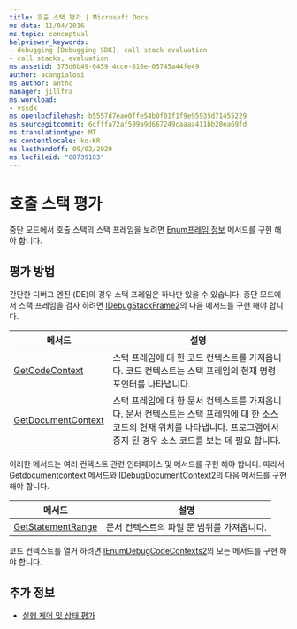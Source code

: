 ```yaml
---
title: 호출 스택 평가 | Microsoft Docs
ms.date: 11/04/2016
ms.topic: conceptual
helpviewer_keywords:
- debugging [Debugging SDK], call stack evaluation
- call stacks, evaluation
ms.assetid: 373d6b49-0459-4cce-816e-05745a44fe49
author: acangialosi
ms.author: anthc
manager: jillfra
ms.workload:
- vssdk
ms.openlocfilehash: b5557d7eae0ffe54b0f01f1f9e95935d71455229
ms.sourcegitcommit: 6cfffa72af599a9d667249caaaa411bb28ea69fd
ms.translationtype: MT
ms.contentlocale: ko-KR
ms.lasthandoff: 09/02/2020
ms.locfileid: "80739183"
---
```

# <a name="call-stack-evaluation"></a>호출 스택 평가
중단 모드에서 호출 스택의 스택 프레임을 보려면 [Enum프레임 정보](../../extensibility/debugger/reference/idebugthread2-enumframeinfo.md) 메서드를 구현 해야 합니다.

## <a name="methods-for-evaluation"></a>평가 방법
 간단한 디버그 엔진 (DE)의 경우 스택 프레임은 하나만 있을 수 있습니다. 중단 모드에서 스택 프레임을 검사 하려면 [IDebugStackFrame2](../../extensibility/debugger/reference/idebugstackframe2.md)의 다음 메서드를 구현 해야 합니다.

|메서드|설명|
|------------|-----------------|
|[GetCodeContext](../../extensibility/debugger/reference/idebugstackframe2-getcodecontext.md)|스택 프레임에 대 한 코드 컨텍스트를 가져옵니다. 코드 컨텍스트는 스택 프레임의 현재 명령 포인터를 나타냅니다.|
|[GetDocumentContext](../../extensibility/debugger/reference/idebugstackframe2-getdocumentcontext.md)|스택 프레임에 대 한 문서 컨텍스트를 가져옵니다. 문서 컨텍스트는 스택 프레임에 대 한 소스 코드의 현재 위치를 나타냅니다. 프로그램에서 중지 된 경우 소스 코드를 보는 데 필요 합니다.|

 이러한 메서드는 여러 컨텍스트 관련 인터페이스 및 메서드를 구현 해야 합니다. 따라서 [Getdocumentcontext](../../extensibility/debugger/reference/idebugcodecontext2-getdocumentcontext.md) 메서드와 [IDebugDocumentContext2](../../extensibility/debugger/reference/idebugdocumentcontext2.md)의 다음 메서드를 구현 해야 합니다.

|메서드|설명|
|------------|-----------------|
|[GetStatementRange](../../extensibility/debugger/reference/idebugdocumentcontext2-getstatementrange.md)|문서 컨텍스트의 파일 문 범위를 가져옵니다.|

 코드 컨텍스트를 열거 하려면 [IEnumDebugCodeContexts2](../../extensibility/debugger/reference/ienumdebugcodecontexts2.md)의 모든 메서드를 구현 해야 합니다.

## <a name="see-also"></a>추가 정보
- [실행 제어 및 상태 평가](../../extensibility/debugger/execution-control-and-state-evaluation.md)
